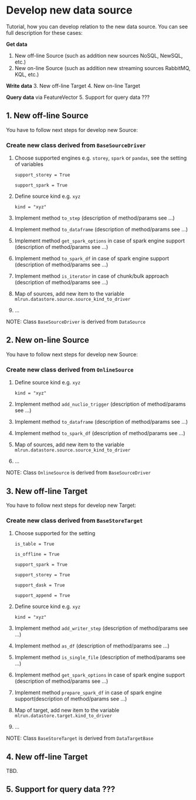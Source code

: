# Develop new data source

Tutorial, how you can develop relation to the new data source. You can see full description
for these cases:
 
**Get data**
 1. New off-line Source (such as addition new sources NoSQL, NewSQL, etc.)
 2. New on-line Source (such as addition new streaming sources RabbitMQ, KQL, etc.)

**Write data**
 3. New off-line Target
 4. New on-line Target 

**Query data** via FeatureVector
 5. Support for query data ???

## 1. New off-line Source
You have to follow next steps for develop new Source:

### Create new class derived from `BaseSourceDriver` 
1. Choose supported engines e.g. `storey`, `spark` or `pandas`, see the setting of variables
    
    `support_storey = True`

    `support_spark = True`

2. Define source kind e.g. `xyz`

    `kind = "xyz"`
2. Implement method `to_step` (description of method/params see ...)
3. Implement method `to_dataframe` (description of method/params see ...)
4. Implement method `get_spark_options` in case of spark engine support (description of method/params see ...)
5. Implement method `to_spark_df` in case of spark engine support (description of method/params see ...)
6. Implement method `is_iterator` in case of chunk/bulk approach (description of method/params see ...)
7. Map of sources, add new item to the variable `mlrun.datastore.source.source_kind_to_driver`
8. ...

NOTE: Class `BaseSourceDriver` is derived from `DataSource`


## 2. New on-line Source
You have to follow next steps for develop new Source:

### Create new class derived from `OnlineSource`
1. Define source kind e.g. `xyz`

    `kind = "xyz"`
2. Implement method `add_nuclio_trigger` (description of method/params see ...)
3. Implement method `to_dataframe` (description of method/params see ...)
4. Implement method `to_spark_df` (description of method/params see ...)
5. Map of sources, add new item to the variable `mlrun.datastore.source.source_kind_to_driver`
6. ...

NOTE: Class `OnlineSource` is derived from `BaseSourceDriver`

## 3. New off-line Target
You have to follow next steps for develop new Target:

### Create new class derived from `BaseStoreTarget`
1. Choose supported for the setting

    `is_table = True`

    `is_offline = True`

    `support_spark = True`

    `support_storey = True`

    `support_dask = True`

    `support_append = True`
2. Define source kind e.g. `xyz`

    `kind = "xyz"`
3. Implement method `add_writer_step` (description of method/params see ...)
4. Implement method `as_df` (description of method/params see ...)
5. Implement method `is_single_file` (description of method/params see ...)
6. Implement method `get_spark_options` in case of spark engine support (description of method/params see ...)
7. Implement method `prepare_spark_df` in case of spark engine support(description of method/params see ...)
8. Map of target, add new item to the variable `mlrun.datastore.target.kind_to_driver`
9. ...

NOTE: Class `BaseStoreTarget` is derived from `DataTargetBase`

## 4. New off-line Target

TBD.

## 5. Support for query data ???
